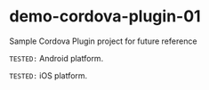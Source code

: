 # demo-cordova-plugin-01
Sample Cordova Plugin project for future reference

`TESTED:` Android platform.

`TESTED:` iOS platform.
